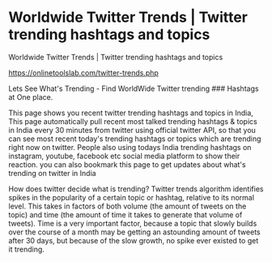 # Worldwide Twitter Trends | Twitter trending hashtags and topics
Worldwide Twitter Trends | Twitter trending hashtags and topics

https://onlinetoolslab.com/twitter-trends.php

Lets See What's Trending - Find WorldWide Twitter trending ### Hashtags at One place.

This page shows you recent twitter trending hashtags and topics in India, This page automatically pull recent most talked trending hashtags & topics in India every 30 minutes from twitter using official twitter API, so that you can see most recent today's trending hashtags or topics which are trending right now on twitter. People also using todays India trending hashtags on instagram, youtube, facebook etc social media platform to show their reaction. you can also bookmark this page to get updates about what's trending on twitter in India

How does twitter decide what is trending?
Twitter trends algorithm identifies spikes in the popularity of a certain topic or hashtag, relative to its normal level. This takes in factors of both volume (the amount of tweets on the topic) and time (the amount of time it takes to generate that volume of tweets). Time is a very important factor, because a topic that slowly builds over the course of a month may be getting an astounding amount of tweets after 30 days, but because of the slow growth, no spike ever existed to get it trending.
